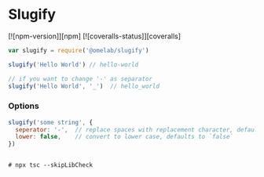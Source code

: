 # Slugify 

[![npm-version]][npm] [![coveralls-status]][coveralls]

```js
var slugify = require('@omelab/slugify')

slugify('Hello World') // hello-world

// if you want to change '-' as separator
slugify('Hello World', '_')  // hello_world
```

### Options

```js
slugify('some string', {
  seperator: '-',  // replace spaces with replacement character, defaults to `-` 
  lower: false,    // convert to lower case, defaults to `false`
})
```

```shell

# npx tsc --skipLibCheck
```